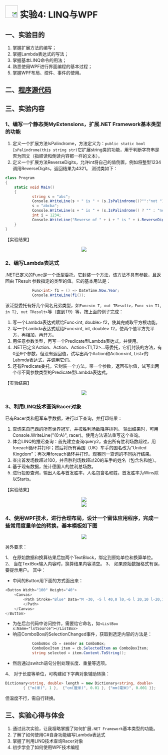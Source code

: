 # [<img style="width:40px;transform:rotate(180deg);" src="../../../assets/image/back.jpg"/>](../index.md) 实验4: LINQ与WPF

## 一、实验目的

1. 掌握扩展方法的编写；
2. 掌握Lambda表达式的写法；
3. 掌握基本LINQ命令的用法；
4. 熟悉使用WPF进行界面编程的基本过程；
5. 掌握WPF布局、控件、事件的使用。

## 二、[程序源代码](../../code/index.md)

## 三、实验内容

### 1、编写一个静态类MyExtensions，扩展.NET Framework基本类型的功能

1. 定义一个扩展方法IsPalindrome，方法定义为：`public static bool IsPalindrome(this string str)`它扩展string类的功能，用于判断字符串是否为回文（指顺读和倒读内容都一样的文本）。
2. 定义一个扩展方法ReverseDigits，允许int将自己的值倒置，例如将整型1234调用ReverseDigits，返回结果为4321。
测试类如下：

```c#
class Program
{
    static void Main()
    {
            string s = "abc";
            Console.WriteLine(s + " is " + (s.IsPalindrome()?"":"not ") + "palindrome");
            s = "abcba";
            Console.WriteLine(s + " is " + (s.IsPalindrome() ? "" : "not ") + "palindrome");
            int i = 1234;
            Console.WriteLine("Reverse of " + i + " is " + i.ReverseDigits());
    }
}
```

【实验结果】
<center>
    <img src="../image/experiment/2.4.1.png"/></br>
</center>

### 2、编写Lambda表达式

.NET已定义的Func<out TResult>是一个泛型委托，它封装一个方法，该方法不具有参数，且返回由 TResult 参数指定的类型的值。它的基本用法是：

```c#
            Func<int> f1 = () => DateTime.Now.Year;
            Console.WriteLine(f1());
```

该泛型委托有好几个同名兄弟类型，如`Func<in T, out TResult>，Func <in T1, in T2, out TResult>`等（直到T9）等，按上面的例子完成：

1. 写一个Lambda表达式赋给Func<int, double> f2，使其完成取平方根功能。
2. 写一个Lambda表达式赋给Func<int, int, double> f2，使两个值平方先平方，再相加，再开方。
3. 用任意参数类型，再写一个Predicate型Lambda表达式，并使用。
4. .NET已定义Action、Action<T>、Action<T1,T2>…等委托，它们封装的方法，有0至9个参数，但没有返回值，试写出两个Action<String>和Action<int, List<int>>的Labmda表达式，并调用它们。
5. 还有Predicate<T>委托，它封装一个方法，带一个参数，返回布尔值，试写出两个带不同参数类型的Predicate型Lambda表达式。

【实验结果】
<center>
    <img src="../image/experiment/2.4.2.png"/></br>
</center>

### 3、利用LINQ技术查询Racer对象

已有Racer类和冠军车手数据，进行以下查询，并打印结果：

1. 查询来自巴西的所有世界冠军，并按胜利场数降序排列。
输出结果时，可用Console.WriteLine("{0:A}", racer)。使用方法语法重写这个查询。
2. 体会LINQ的推迟查询：首先建立查询query2，查出所有胜利场数超过，用foreach循环并打印；然后将所有英国（UK）车手的国名改为“United Kingdom”；再次用foreach循环并打印。观赛同一查询的不同执行结果。
3. 查出首发场数超过100，并且胜利场数超过20的车手的姓名（包含名和姓）。
4. 基于现有数据，统计德国人的胜利总场数。
5. 进行投影查询，输出人名与首发胜率，人名包含名和姓，首发胜率为Wins除以Starts。

【实验结果】
<center>
    <img src="../image/experiment/2.4.3.png"/></br>
</center>
<center>
    <img src="../image/experiment/2.4.4.png"/></br>
</center>

### 4、使用WPF技术，进行合理布局，设计一个窗体应用程序，完成一些常用度量单位的转换，基本模板如下图

<center>
    <img src="../image/experiment/2.4.5.png"/></br>
</center>

另外要求：

1、 在原始数据和换算结果后加两个TextBlock，绑定到原始单位和换算单位。
2、 当在TextBox输入内容时，换算结果内容清空。
3、 如果原始数据格式有误，要提示用户。
其中：

* 中间的Button用下面的方式面出来：

```c#
<Button Width="100" Height="40">
    <Canvas>
        <Path Stroke="Blue" Data="M -30, -5 l 40,0 l0,-6 l 20,10 l-20,10 l0,-6 l-40,0 Z">
        </Path>
    </Canvas>
</Button>
```

* 为在后台代码中访问控件，需要给它命名，如`<ListBox x:Name="lstSource"></ListBox>`
* 响应ComboBox的SelectionChanged事件，获取到选定内容的方法是：

```c#
            ComboBox cb = sender as ComboBox;
            ComboBoxItem item = cb.SelectedItem as ComboBoxItem;
            string selected = item.Content.ToString();
```

* 然后通过switch语句分别处理长度、重量等选项。

4、 对于长度等单位，可构建如下字典对象辅助转换：

```c#
Dictionary<string, double> length = new Dictionary<string, double>
        { {"m(米)", 1 },  {"cm(厘米)", 0.01 }, {"mm(毫米)", 0.001 }};
```

但温度不行，需自行转换。

## 三、实验心得与体会

1. 通过此次实验，让我祖略掌握了如何扩展`.NET Framework`基本类型的功能。
2. 了解了如何使用C#自身功能编写Lambda表达式
3. 掌握了利用LINQ技术查询Racer对象
4. 初步学会了如何使用WPF技术编程
